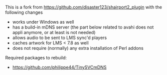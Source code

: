 This is a fork from https://github.com/disaster123/shairport2_plugin with the following changes
- works under Windows as well
- has a build-in mDNS server (the part below related to avahi does not appli anymore, or at least is not needed)
- allows audio to be sent to LMS sync'd players 
- caches artwork for LMS < 7.8 as well
- does not require (normally) any extra installation of Perl addons 

Required packages to rebuild:
- https://github.com/philippe44/TinySVCmDNS


